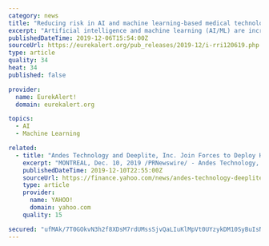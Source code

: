 ```yaml
---
category: news
title: "Reducing risk in AI and machine learning-based medical technology"
excerpt: "Artificial intelligence and machine learning (AI/ML) are increasingly transforming the healthcare sector. From spotting malignant tumours to reading CT scans and mammograms, AI/ML-based technology is faster and more accurate than traditional devices - or even the best doctors. But along with the benefits come new risks and regulatory challenges."
publishedDateTime: 2019-12-06T15:54:00Z
sourceUrl: https://eurekalert.org/pub_releases/2019-12/i-rri120619.php
type: article
quality: 34
heat: 34
published: false

provider:
  name: EurekAlert!
  domain: eurekalert.org

topics:
  - AI
  - Machine Learning

related:
  - title: "Andes Technology and Deeplite, Inc. Join Forces to Deploy Highly Compact Deep Learning Models Into Daily Life"
    excerpt: "MONTREAL, Dec. 10, 2019 /PRNewswire/ - Andes Technology, a leading Asia-based supplier of high-performance low-power compact 32/64-bit RISC-V CPU cores and a founding Platinum member of the RISC-V Foundation, and Montreal based AI startup Deeplite, Inc., the creators of Lightweight Intelligence™ making deep learning AI models smaller ..."
    publishedDateTime: 2019-12-10T22:55:00Z
    sourceUrl: https://finance.yahoo.com/news/andes-technology-deeplite-inc-join-160000000.html
    type: article
    provider:
      name: YAHOO!
      domain: yahoo.com
    quality: 15

secured: "ufMAk/7T0GOkvN3h2f8XDsM7rdUMssSjvQaLIuKlMpVt0UYzykDM10SyBuIsN/hRADru3R6UZk0TVtklVz/nzl6EeG6yrDeT48FHEnTHIv0NctLlRfBu+AKqZlbh4WwpyCaiTjZLMtwhg7wr91CT8qkypYxFB75egI67iors/OEQskDgDQHhYQ/QThv9nJXG6BMAi2CZkUgrDmqb+KK7Uah0vM/TZv2ct08QjxrRCSgn6H1aOaJeRf9OPVrg5vgw7LRrP2oD1zXQzGdRnvcWDA==;pfxYLJgARcZG3ljHqi8enA=="
---
```


